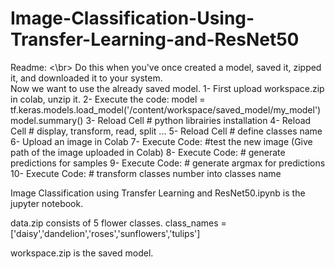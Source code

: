 # Image-Classification-Using-Transfer-Learning-and-ResNet50
Readme: <\br>
Do this when you've once created a model, saved it, zipped it, and downloaded it to your system. </br>
Now we want to use the already saved model.
1- First upload workspace.zip in colab, unzip it.
2- Execute the code: model = tf.keras.models.load_model('/content/workspace/saved_model/my_model') model.summary()
3- Reload Cell # python librairies installation
4- Reload Cell # display, transform, read, split ...
5- Reload Cell # define classes name
6- Upload an image in Colab
7- Execute Code: #test the new image (Give path of the image uploaded in Colab)
8- Execute Code: # generate predictions for samples
9- Execute Code: # generate argmax for predictions
10- Execute Code: # transform classes number into classes name

Image Classification using Transfer Learning and ResNet50.ipynb is the jupyter notebook.

data.zip consists of 5 flower classes.
class_names = ['daisy','dandelion','roses','sunflowers','tulips']

workspace.zip is the saved model.
